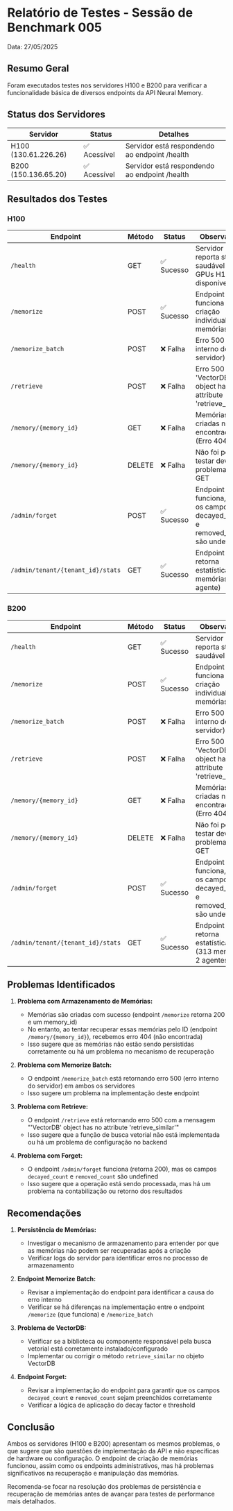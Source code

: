 # Relatório de Testes - Sessão de Benchmark 005

Data: 27/05/2025

## Resumo Geral

Foram executados testes nos servidores H100 e B200 para verificar a funcionalidade básica de diversos endpoints da API Neural Memory.

## Status dos Servidores

| Servidor | Status | Detalhes |
|----------|--------|----------|
| H100 (130.61.226.26) | ✅ Acessível | Servidor está respondendo ao endpoint /health |
| B200 (150.136.65.20) | ✅ Acessível | Servidor está respondendo ao endpoint /health |

## Resultados dos Testes

### H100

| Endpoint | Método | Status | Observações |
|----------|--------|--------|------------|
| `/health` | GET | ✅ Sucesso | Servidor reporta status saudável com 8 GPUs H100 disponíveis |
| `/memorize` | POST | ✅ Sucesso | Endpoint funciona para criação individual de memórias |
| `/memorize_batch` | POST | ❌ Falha | Erro 500 (Erro interno do servidor) |
| `/retrieve` | POST | ❌ Falha | Erro 500 - 'VectorDB' object has no attribute 'retrieve_similar' |
| `/memory/{memory_id}` | GET | ❌ Falha | Memórias criadas não são encontradas (Erro 404) |
| `/memory/{memory_id}` | DELETE | ❌ Falha | Não foi possível testar devido a problemas no GET |
| `/admin/forget` | POST | ✅ Sucesso | Endpoint funciona, mas os campos decayed_count e removed_count são undefined |
| `/admin/tenant/{tenant_id}/stats` | GET | ✅ Sucesso | Endpoint retorna estatísticas (26 memórias, 1 agente) |

### B200

| Endpoint | Método | Status | Observações |
|----------|--------|--------|------------|
| `/health` | GET | ✅ Sucesso | Servidor reporta status saudável |
| `/memorize` | POST | ✅ Sucesso | Endpoint funciona para criação individual de memórias |
| `/memorize_batch` | POST | ❌ Falha | Erro 500 (Erro interno do servidor) |
| `/retrieve` | POST | ❌ Falha | Erro 500 - 'VectorDB' object has no attribute 'retrieve_similar' |
| `/memory/{memory_id}` | GET | ❌ Falha | Memórias criadas não são encontradas (Erro 404) |
| `/memory/{memory_id}` | DELETE | ❌ Falha | Não foi possível testar devido a problemas no GET |
| `/admin/forget` | POST | ✅ Sucesso | Endpoint funciona, mas os campos decayed_count e removed_count são undefined |
| `/admin/tenant/{tenant_id}/stats` | GET | ✅ Sucesso | Endpoint retorna estatísticas (313 memórias, 2 agentes) |

## Problemas Identificados

1. **Problema com Armazenamento de Memórias:**
   - Memórias são criadas com sucesso (endpoint `/memorize` retorna 200 e um memory_id)
   - No entanto, ao tentar recuperar essas memórias pelo ID (endpoint `/memory/{memory_id}`), recebemos erro 404 (não encontrada)
   - Isso sugere que as memórias não estão sendo persistidas corretamente ou há um problema no mecanismo de recuperação

2. **Problema com Memorize Batch:**
   - O endpoint `/memorize_batch` está retornando erro 500 (erro interno do servidor) em ambos os servidores
   - Isso sugere um problema na implementação deste endpoint

3. **Problema com Retrieve:**
   - O endpoint `/retrieve` está retornando erro 500 com a mensagem "'VectorDB' object has no attribute 'retrieve_similar'"
   - Isso sugere que a função de busca vetorial não está implementada ou há um problema de configuração no backend

4. **Problema com Forget:**
   - O endpoint `/admin/forget` funciona (retorna 200), mas os campos `decayed_count` e `removed_count` são undefined
   - Isso sugere que a operação está sendo processada, mas há um problema na contabilização ou retorno dos resultados

## Recomendações

1. **Persistência de Memórias:**
   - Investigar o mecanismo de armazenamento para entender por que as memórias não podem ser recuperadas após a criação
   - Verificar logs do servidor para identificar erros no processo de armazenamento

2. **Endpoint Memorize Batch:**
   - Revisar a implementação do endpoint para identificar a causa do erro interno
   - Verificar se há diferenças na implementação entre o endpoint `/memorize` (que funciona) e `/memorize_batch`

3. **Problema de VectorDB:**
   - Verificar se a biblioteca ou componente responsável pela busca vetorial está corretamente instalado/configurado
   - Implementar ou corrigir o método `retrieve_similar` no objeto VectorDB

4. **Endpoint Forget:**
   - Revisar a implementação do endpoint para garantir que os campos `decayed_count` e `removed_count` sejam preenchidos corretamente
   - Verificar a lógica de aplicação do decay factor e threshold

## Conclusão

Ambos os servidores (H100 e B200) apresentam os mesmos problemas, o que sugere que são questões de implementação da API e não específicas de hardware ou configuração. O endpoint de criação de memórias funcionou, assim como os endpoints administrativos, mas há problemas significativos na recuperação e manipulação das memórias.

Recomenda-se focar na resolução dos problemas de persistência e recuperação de memórias antes de avançar para testes de performance mais detalhados.